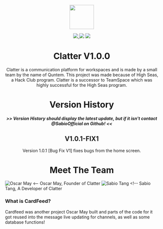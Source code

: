 <p align="center">
  <img src="https://clatter.quntem.co.uk/client/global/favicon.png" width="80" height="80">
</p>

<p align="center">
  <a href="https://github.com/Quntem/Clatter/releases">
    <img src="https://img.shields.io/github/v/release/Quntem/Clatter?style=for-the-badge">
  </a>
  <img src="https://img.shields.io/github/stars/Quntem/Clatter?style=for-the-badge">
  <img src="https://img.shields.io/github/license/Quntem/Clatter?style=for-the-badge">
</p>

<h1 align="center">
  Clatter V1.0.0
</h1>

<p align="center">
  Clatter is a communication platform for workspaces and is made by a small team by the name of Quntem. This project was made because of High Seas, a Hack Club program. Clatter is a successor to TeamSpace which was highly successful for the High Seas program.
</p>

<h1 align="center">
  Version History
</h1>

<h5 align="center">
  >> Version History should display the latest update, but if it isn't contact @SabioOfficial on Github! <<
</h5>

<h2 align="center">
  V1.0.1-FIX1
</h2>

<p align="center">
  Version 1.0.1 [Bug Fix V1] fixes bugs from the home screen.
</p>

<h1 align="center">
  Meet The Team
</h1>

<!-- GITHUB CODE -->

![Oscar May](https://avatars.githubusercontent.com/u/67429870?v=4) <-- Oscar May, Founder of Clatter
![Sabio Tang](https://avatars.githubusercontent.com/u/124608899?v=4) <!-- Sabio Tang, A Developer of Clatter

### What is CardFeed?
Cardfeed was another project Oscar May built and parts of the code for it got reused into the message live updating for channels, as well as some database functions!
